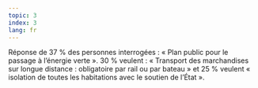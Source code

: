 ```yaml
---
topic: 3
index: 3
lang: fr
---
```

Réponse de 37 % des personnes interrogées : « Plan public pour le passage à
l’énergie verte ». 30 % veulent : « Transport des marchandises sur longue
distance : obligatoire par rail ou par bateau » et 25 % veulent « isolation de
toutes les habitations avec le soutien de l’État ».


